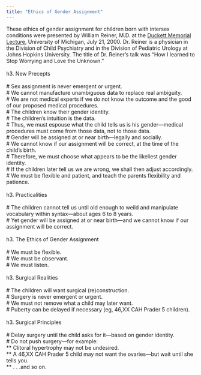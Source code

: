 ```yaml
---
title: "Ethics of Gender Assignment"
---
```


These ethics of gender assignment for children born with intersex conditions were presented by William Reiner, M.D. at the [Duckett Memorial Lecture][1], University of Michigan, July 21, 2000. Dr. Reiner is a physician in the Division of Child Psychiatry and in the Division of Pediatric Urology at Johns Hopkins University. The title of Dr. Reiner&#8217;s talk was &#8220;How I learned to Stop Worrying and Love the Unknown.&#8221;<br><br>h3. New Precepts<br><br># Sex assignment is never emergent or urgent.<br># We cannot manufacture unambiguous data to replace real ambiguity.<br># We are not medical experts if we do not know the outcome and the good of our proposed medical procedures.<br># The children know their gender identity.<br># The children&#8217;s intuition is the data.<br># Thus, we must espouse what the child tells us is his gender&#8212;medical procedures must come from those data, not to those data.<br># Gender will be assigned at or near birth&#8212;legally and socially.<br># We cannot know if our assignment will be correct, at the time of the child&#8217;s birth.<br># Therefore, we must choose what appears to be the likeliest gender identity.<br># If the children later tell us we are wrong, we shall then adjust accordingly.<br># We must be flexible and patient, and teach the parents flexibility and patience. <br><br>h3. Practicalities<br><br># The children cannot tell us until old enough to weild and manipulate vocabulary within syntax&#8212;about ages 6 to 8 years.<br># Yet gender will be assigned at or near birth&#8212;and we cannot know if our assignment will be correct. <br><br>h3. The Ethics of Gender Assignment<br><br># We must be flexible.<br># We must be observant.<br># We must listen. <br><br>h3. Surgical Realities<br><br># The children will want surgical (re)construction.<br># Surgery is never emergent or urgent.<br># We must not remove what a child may later want.<br># Puberty can be delayed if necessary (eg, 46,XX <span class="caps">CAH</span> Prader 5 children). <br><br>h3. Surgical Principles<br><br># Delay surgery until the child asks for it&#8212;based on gender identity.<br># Do not push surgery&#8212;for example:<br>\*\* Clitoral hypertrophy may not be undesired.<br>\*\* A 46,XX <span class="caps">CAH</span> Prader 5 child may not want the ovaries&#8212;but wait until she tells you.<br>** . . .and so on. <br>

 [1]: /events/ducket2000